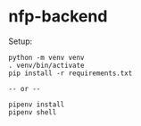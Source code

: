 # nfp-backend

Setup:

    python -m venv venv
    . venv/bin/activate
    pip install -r requirements.txt

    -- or --

    pipenv install
    pipenv shell
